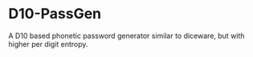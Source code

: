 # D10-PassGen
A D10 based phonetic password generator similar to diceware, but with higher per digit entropy.

